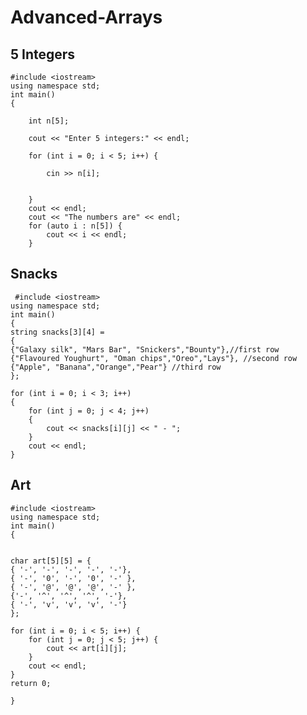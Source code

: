 # Advanced-Arrays


## 5 Integers
    #include <iostream>
    using namespace std;
    int main()
    {

		int n[5];
		
		cout << "Enter 5 integers:" << endl;

		for (int i = 0; i < 5; i++) {

			cin >> n[i];


		}
		cout << endl;
		cout << "The numbers are" << endl;
		for (auto i : n[5]) {
			cout << i << endl;
		}
## Snacks
     #include <iostream>
    using namespace std;
    int main()
    {
	string snacks[3][4] =
	{
    {"Galaxy silk", "Mars Bar", "Snickers","Bounty"},//first row
    {"Flavoured Youghurt", "Oman chips","Oreo","Lays"}, //second row
    {"Apple", "Banana","Orange","Pear"} //third row
	};

	for (int i = 0; i < 3; i++)
	{
		for (int j = 0; j < 4; j++)
		{
			cout << snacks[i][j] << " - ";
		}
		cout << endl;
	}

## Art
    #include <iostream>
    using namespace std;
    int main()
    {


	char art[5][5] = {
	{ '-', '-', '-', '-', '-'},
	{ '-', '0', '-', '0', '-' },
	{ '-', '@', '@', '@', '-' },
	{'-', '^', '^', '^', '-'},
	{ '-', 'v', 'v', 'v', '-'}
	};

	for (int i = 0; i < 5; i++) {
		for (int j = 0; j < 5; j++) {
			cout << art[i][j];
		}
		cout << endl;
	}
	return 0;

    }
